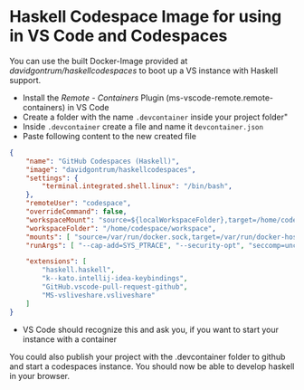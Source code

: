 # Haskell Codespace Image for using in VS Code and Codespaces

You can use the built Docker-Image provided at *davidgontrum/haskellcodespaces* to boot up a VS instance with Haskell support.

- Install the *Remote - Containers* Plugin (ms-vscode-remote.remote-containers) in VS Code
- Create a folder with the name `.devcontainer` inside your project folder"
- Inside `.devcontainer` create a file and name it `devcontainer.json`
- Paste following content to the new created file
```json
{
	"name": "GitHub Codespaces (Haskell)",
	"image": "davidgontrum/haskellcodespaces",
	"settings": {
		"terminal.integrated.shell.linux": "/bin/bash",
	},
	"remoteUser": "codespace",
	"overrideCommand": false,
	"workspaceMount": "source=${localWorkspaceFolder},target=/home/codespace/workspace,type=bind,consistency=cached",
	"workspaceFolder": "/home/codespace/workspace",
	"mounts": [ "source=/var/run/docker.sock,target=/var/run/docker-host.sock,type=bind" ],
	"runArgs": [ "--cap-add=SYS_PTRACE", "--security-opt", "seccomp=unconfined" ],

	"extensions": [
		"haskell.haskell",
		"k--kato.intellij-idea-keybindings",
		"GitHub.vscode-pull-request-github",
		"MS-vsliveshare.vsliveshare"
	]
}
```
- VS Code should recognize this and ask you, if you want to start your instance with a container

You could also publish your project with the .devcontainer folder to github and start a codespaces instance. You should now be able to develop haskell in your browser. 
